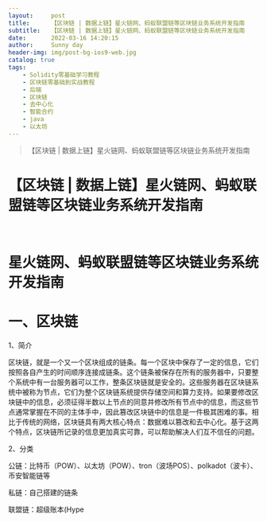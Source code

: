 ```yaml
---
layout:     post
title:      【区块链 | 数据上链】星火链网、蚂蚁联盟链等区块链业务系统开发指南
subtitle:   【区块链 | 数据上链】星火链网、蚂蚁联盟链等区块链业务系统开发指南
date:       2022-03-16 14:20:15
author:     Sunny day
header-img: img/post-bg-ios9-web.jpg
catalog: true
tags:
    - Solidity零基础学习教程
    - 区块链零基础到实战教程
    - 后端
    - 区块链
    - 去中心化
    - 智能合约
    - java
    - 以太坊
---
```


>【区块链 | 数据上链】星火链网、蚂蚁联盟链等区块链业务系统开发指南

# 【区块链 | 数据上链】星火链网、蚂蚁联盟链等区块链业务系统开发指南


​​​​

# 星火链网、蚂蚁联盟链等区块链业务系统开发指南

# 一、区块链

1、简介

区块链，就是一个又一个区块组成的链条。每一个区块中保存了一定的信息，它们按照各自产生的时间顺序连接成链条。这个链条被保存在所有的服务器中，只要整个系统中有一台服务器可以工作，整条区块链就是安全的。这些服务器在区块链系统中被称为节点，它们为整个区块链系统提供存储空间和算力支持。如果要修改区块链中的信息，必须征得半数以上节点的同意并修改所有节点中的信息，而这些节点通常掌握在不同的主体手中，因此篡改区块链中的信息是一件极其困难的事。相比于传统的网络，区块链具有两大核心特点：数据难以篡改和去中心化。基于这两个特点，区块链所记录的信息更加真实可靠，可以帮助解决人们互不信任的问题。

2、分类

公链：比特币（POW）、以太坊（POW）、tron（波场POS）、polkadot（波卡）、币安智能链等

私链：自己搭建的链条

联盟链：超级账本(Hype

